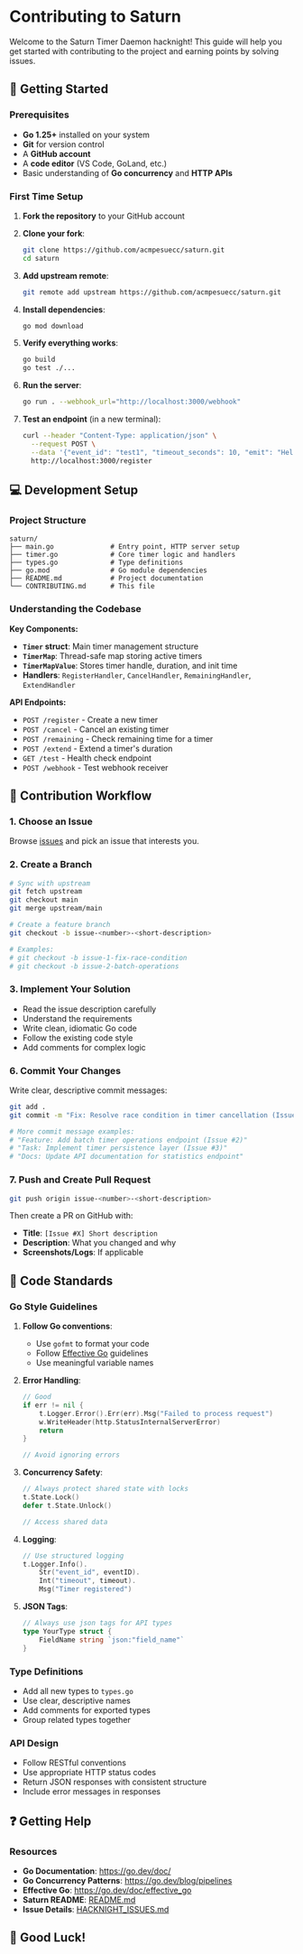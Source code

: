 # Contributing to Saturn

Welcome to the Saturn Timer Daemon hacknight! This guide will help you get started with contributing to the project and earning points by solving issues.


## 🚀 Getting Started

### Prerequisites

- **Go 1.25+** installed on your system
- **Git** for version control
- A **GitHub account**
- A **code editor** (VS Code, GoLand, etc.)
- Basic understanding of **Go concurrency** and **HTTP APIs**

### First Time Setup

1. **Fork the repository** to your GitHub account

2. **Clone your fork**:
   ```bash
   git clone https://github.com/acmpesuecc/saturn.git
   cd saturn
   ```

3. **Add upstream remote**:
   ```bash
   git remote add upstream https://github.com/acmpesuecc/saturn.git
   ```

4. **Install dependencies**:
   ```bash
   go mod download
   ```

5. **Verify everything works**:
   ```bash
   go build
   go test ./...
   ```

6. **Run the server**:
   ```bash
   go run . --webhook_url="http://localhost:3000/webhook"
   ```

7. **Test an endpoint** (in a new terminal):
   ```bash
   curl --header "Content-Type: application/json" \
     --request POST \
     --data '{"event_id": "test1", "timeout_seconds": 10, "emit": "Hello!"}' \
     http://localhost:3000/register
   ```

## 💻 Development Setup

### Project Structure

```
saturn/
├── main.go              # Entry point, HTTP server setup
├── timer.go             # Core timer logic and handlers
├── types.go             # Type definitions
├── go.mod               # Go module dependencies
├── README.md            # Project documentation
└── CONTRIBUTING.md      # This file
```

### Understanding the Codebase

**Key Components:**

- **`Timer` struct**: Main timer management structure
- **`TimerMap`**: Thread-safe map storing active timers
- **`TimerMapValue`**: Stores timer handle, duration, and init time
- **Handlers**: `RegisterHandler`, `CancelHandler`, `RemainingHandler`, `ExtendHandler`

**API Endpoints:**

- `POST /register` - Create a new timer
- `POST /cancel` - Cancel an existing timer
- `POST /remaining` - Check remaining time for a timer
- `POST /extend` - Extend a timer's duration
- `GET /test` - Health check endpoint
- `POST /webhook` - Test webhook receiver


## 🔄 Contribution Workflow

### 1. Choose an Issue

Browse [issues](https://github.com/acmpesuecc/saturn/issues) and pick an issue that interests you.

### 2. Create a Branch

```bash
# Sync with upstream
git fetch upstream
git checkout main
git merge upstream/main

# Create a feature branch
git checkout -b issue-<number>-<short-description>

# Examples:
# git checkout -b issue-1-fix-race-condition
# git checkout -b issue-2-batch-operations
```

### 3. Implement Your Solution

- Read the issue description carefully
- Understand the requirements
- Write clean, idiomatic Go code
- Follow the existing code style
- Add comments for complex logic



### 6. Commit Your Changes

Write clear, descriptive commit messages:

```bash
git add .
git commit -m "Fix: Resolve race condition in timer cancellation (Issue #1)"

# More commit message examples:
# "Feature: Add batch timer operations endpoint (Issue #2)"
# "Task: Implement timer persistence layer (Issue #3)"
# "Docs: Update API documentation for statistics endpoint"
```

### 7. Push and Create Pull Request

```bash
git push origin issue-<number>-<short-description>
```

Then create a PR on GitHub with:
- **Title**: `[Issue #X] Short description`
- **Description**: What you changed and why
- **Screenshots/Logs**: If applicable

## 📝 Code Standards

### Go Style Guidelines

1. **Follow Go conventions**:
   - Use `gofmt` to format your code
   - Follow [Effective Go](https://go.dev/doc/effective_go) guidelines
   - Use meaningful variable names

2. **Error Handling**:
   ```go
   // Good
   if err != nil {
       t.Logger.Error().Err(err).Msg("Failed to process request")
       w.WriteHeader(http.StatusInternalServerError)
       return
   }

   // Avoid ignoring errors
   ```

3. **Concurrency Safety**:
   ```go
   // Always protect shared state with locks
   t.State.Lock()
   defer t.State.Unlock()

   // Access shared data
   ```

4. **Logging**:
   ```go
   // Use structured logging
   t.Logger.Info().
       Str("event_id", eventID).
       Int("timeout", timeout).
       Msg("Timer registered")
   ```

5. **JSON Tags**:
   ```go
   // Always use json tags for API types
   type YourType struct {
       FieldName string `json:"field_name"`
   }
   ```

### Type Definitions

- Add all new types to `types.go`
- Use clear, descriptive names
- Add comments for exported types
- Group related types together

### API Design

- Follow RESTful conventions
- Use appropriate HTTP status codes
- Return JSON responses with consistent structure
- Include error messages in responses




## ❓ Getting Help

### Resources

- **Go Documentation**: https://go.dev/doc/
- **Go Concurrency Patterns**: https://go.dev/blog/pipelines
- **Effective Go**: https://go.dev/doc/effective_go
- **Saturn README**: [README.md](./README.md)
- **Issue Details**: [HACKNIGHT_ISSUES.md](./HACKNIGHT_ISSUES.md)



## 🌟 Good Luck!
